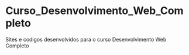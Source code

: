 # Curso_Desenvolvimento_Web_Completo
Sites e codigos desenvolvidos para o curso Desenvolvimento Web Completo
